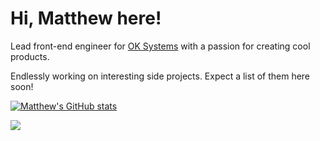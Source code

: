 # Hi, Matthew here!

Lead front-end engineer for [OK Systems](https://okgrade.com/) with a passion for creating cool products.

Endlessly working on interesting side projects. Expect a list of them here soon!

[![Matthew's GitHub stats](https://github-readme-stats.vercel.app/api?username=mpsb&count_private=true&theme=dracula)](https://github.com/anuraghazra/github-readme-stats)

![](https://komarev.com/ghpvc/?username=mpsb)
